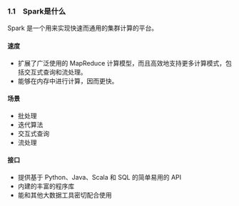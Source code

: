 ### 1.1　Spark是什么 ###
Spark 是一个用来实现快速而通用的集群计算的平台。  
#### 速度 ####
-   扩展了广泛使用的 MapReduce 计算模型，而且高效地支持更多计算模式，包括交互式查询和流处理。
-   能够在内存中进行计算，因而更快。
#### 场景 ####
-   批处理
-   迭代算法
-   交互式查询
-   流处理
#### 接口 ####
-   提供基于 Python、Java、Scala 和 SQL 的简单易用的 API
-   内建的丰富的程序库
-   能和其他大数据工具密切配合使用